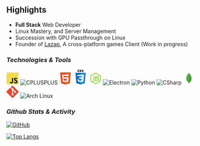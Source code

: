 ## Highlights
- **Full Stack** Web Developer
- Linux Mastery, and Server Management
- Succession with GPU Passthrough on Linux 
- Founder of [Lazap](https://github.com/DashCruft-Nation/lazap), A cross-platform games Client (Work in progress)
 
 
### _Technologies & Tools_

![JavaScript][javascript]
![CPLUSPLUS][cplusplus]
![HTML][html]
<img src="https://raw.githubusercontent.com/devicons/devicon/master/icons/css3/css3-original-wordmark.svg" alt="CSS" width="39" height="39">
![Node.js][node]
![Electron][electron]
![Python][python]
![CSharp][csharp]
![MongoDB][mongodb]
![Git][git]
![Arch Linux][Arch]


### _Github Stats & Activity_
[![GitHub](https://github-readme-stats.vercel.app/api?username=DashCruft&theme=tokyonight)](https://github.com/DashCruft)

[![Top Langs](https://github-readme-stats.vercel.app/api/top-langs/?username=DashCruft&theme=tokyonight&layout=compact)](https://github.com/DashCruft)



[javascript]: https://raw.githubusercontent.com/ElCholoGamer/ElCholoGamer/master/icons/javascript.png
[node]: https://raw.githubusercontent.com/ElCholoGamer/ElCholoGamer/master/icons/node.png
[html]: https://raw.githubusercontent.com/ElCholoGamer/ElCholoGamer/master/icons/html.png
[electron]: https://user-images.githubusercontent.com/59381835/144500943-47ea00a3-4fbe-4ccc-b7b0-3dec52ff72e7.png
[python]: https://user-images.githubusercontent.com/59381835/144500778-84d3e82e-b243-4229-9fe9-f2283d9cdab7.png
[git]: https://raw.githubusercontent.com/ElCholoGamer/ElCholoGamer/master/icons/git.png
[arch]: https://user-images.githubusercontent.com/59381835/144502558-f67051df-4442-4866-af61-7a4b0839703f.png
[csharp]: https://user-images.githubusercontent.com/59381835/144502978-498d9866-9df1-4420-9fef-a33003c184ed.png
[mongodb]: https://raw.githubusercontent.com/ElCholoGamer/ElCholoGamer/master/icons/mongodb.png
[cplusplus]: https://upload.wikimedia.org/wikipedia/commons/thumb/1/18/ISO_C%2B%2B_Logo.svg/1200px-ISO_C%2B%2B_Logo.svg.png
